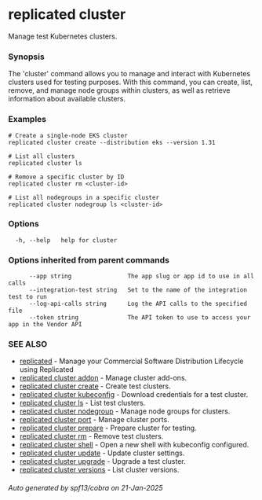 # replicated cluster

Manage test Kubernetes clusters.

### Synopsis

The 'cluster' command allows you to manage and interact with Kubernetes clusters used for testing purposes. With this command, you can create, list, remove, and manage node groups within clusters, as well as retrieve information about available clusters.

### Examples

```
# Create a single-node EKS cluster
replicated cluster create --distribution eks --version 1.31

# List all clusters
replicated cluster ls

# Remove a specific cluster by ID
replicated cluster rm <cluster-id>

# List all nodegroups in a specific cluster
replicated cluster nodegroup ls <cluster-id>
```

### Options

```
  -h, --help   help for cluster
```

### Options inherited from parent commands

```
      --app string                The app slug or app id to use in all calls
      --integration-test string   Set to the name of the integration test to run
      --log-api-calls string      Log the API calls to the specified file
      --token string              The API token to use to access your app in the Vendor API
```

### SEE ALSO

* [replicated](replicated.md)	 - Manage your Commercial Software Distribution Lifecycle using Replicated
* [replicated cluster addon](replicated_cluster_addon.md)	 - Manage cluster add-ons.
* [replicated cluster create](replicated_cluster_create.md)	 - Create test clusters.
* [replicated cluster kubeconfig](replicated_cluster_kubeconfig.md)	 - Download credentials for a test cluster.
* [replicated cluster ls](replicated_cluster_ls.md)	 - List test clusters.
* [replicated cluster nodegroup](replicated_cluster_nodegroup.md)	 - Manage node groups for clusters.
* [replicated cluster port](replicated_cluster_port.md)	 - Manage cluster ports.
* [replicated cluster prepare](replicated_cluster_prepare.md)	 - Prepare cluster for testing.
* [replicated cluster rm](replicated_cluster_rm.md)	 - Remove test clusters.
* [replicated cluster shell](replicated_cluster_shell.md)	 - Open a new shell with kubeconfig configured.
* [replicated cluster update](replicated_cluster_update.md)	 - Update cluster settings.
* [replicated cluster upgrade](replicated_cluster_upgrade.md)	 - Upgrade a test cluster.
* [replicated cluster versions](replicated_cluster_versions.md)	 - List cluster versions.

###### Auto generated by spf13/cobra on 21-Jan-2025
